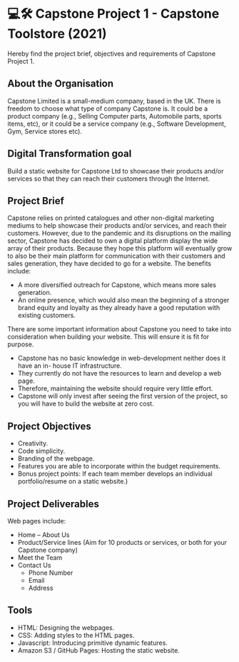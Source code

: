 # 💻🛠️ Capstone Project 1 - Capstone Toolstore (2021)

Hereby find the project brief, objectives and requirements of Capstone Project 1.

## About the Organisation

Capstone Limited is a small-medium company, based in the UK. There is freedom to choose what type of company Capstone is. 
It could be a product company (e.g., Selling Computer parts, Automobile parts, sports items, etc), or it could be a service company (e.g., Software Development, Gym, Service stores etc).

## Digital Transformation goal
Build a static website for Capstone Ltd to showcase their products and/or services so that they can reach their customers through the Internet.

## Project Brief
Capstone relies on printed catalogues and other non-digital marketing mediums to help showcase their products and/or services, and reach their customers. 
However, due to the pandemic and its disruptions on the mailing sector, Capstone has decided to own a digital platform display the wide array of their products. 
Because they hope this platform will eventually grow to also be their main platform for communication with their customers and sales generation, they have decided to go for a website.
The benefits include:
- A more diversified outreach for Capstone, which means more sales generation.
- An online presence, which would also mean the beginning of a stronger brand equity
and loyalty as they already have a good reputation with existing customers.

There are some important information about Capstone you need to take into consideration
when building your website. This will ensure it is fit for purpose.
- Capstone has no basic knowledge in web-development neither does it have an in-
house IT infrastructure.
- They currently do not have the resources to learn and develop a web page.
- Therefore, maintaining the website should require very little effort.
- Capstone will only invest after seeing the first version of the project, so you will
have to build the website at zero cost.

## Project Objectives
- Creativity.
- Code simplicity.
- Branding of the webpage.
- Features you are able to incorporate within the budget requirements.
- Bonus project points: If each team member develops an individual portfolio/resume
on a static website.)

## Project Deliverables
Web pages include:
- Home – About Us
- Product/Service lines (Aim for 10 products or services, or both for your Capstone
company)
- Meet the Team
- Contact Us
  - Phone Number
  - Email
  - Address

## Tools
- HTML: Designing the webpages.
- CSS: Adding styles to the HTML pages.
- Javascript: Introducing primitive dynamic features.
- Amazon S3 / GitHub Pages: Hosting the static website.
